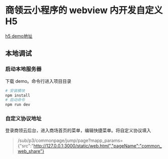 # 商领云小程序的 webview 内开发自定义 H5

[h5 demo地址](https://github.com/MaxLeap/mp-webview-demo)

## 本地调试

### 启动本地服务器
下载 demo。命令行进入项目目录
``` bash
# 安装模块
npm install
# 启动命令
npm run dev
```

### 自定义协议地址
登录商领云后台，进入商场首页的菜单，编辑快捷菜单。将自定义协议填入
> /sub/p3/commonpage/jump/page?mapp_params={"src":"http://127.0.0.1:3000/static/web.html","pageName":"common_web_share"}

